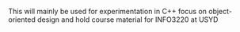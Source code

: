This will mainly be used for experimentation in C++ focus on object-oriented design and hold course material for INFO3220 at USYD

